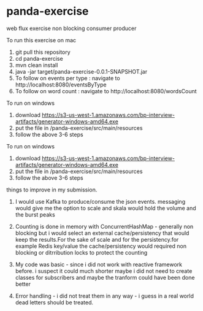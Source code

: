 # panda-exercise
web flux exercise non blocking consumer producer

To run this exercise on mac 

1. git pull this repository
2. cd panda-exercise
3. mvn clean install
4. java -jar target/panda-exercise-0.0.1-SNAPSHOT.jar
5. To follow on events per type : navigate to http://localhost:8080/eventsByType
6. To follow on word count      : navigate to http://localhost:8080/wordsCount


To run on windows 

1. download https://s3-us-west-1.amazonaws.com/bp-interview-artifacts/generator-windows-amd64.exe 
2. put the file in /panda-exercise/src/main/resources
3. follow the above 3-6 steps

To run on windows 

1. download https://s3-us-west-1.amazonaws.com/bp-interview-artifacts/generator-windows-amd64.exe 
2. put the file in /panda-exercise/src/main/resources
3. follow the above 3-6 steps


things to improve in my submission.
1. I would use Kafka to produce/consume the json events. 
messaging would give me the option to scale and skala would hold the volume and the burst peaks

2. Counting is done in memory with ConcurrentHashMap - generally non blocking but i would select an external cache/persistency that would keep the results.For the sake of scale and for the persistency.for example Redis key/value
the cache/persistency would required non blocking or ditrribution locks to protect the counting

3. My code was basic - since i did not work with reactive framework before. i suspect it could much shorter
maybe i did not need to create classes for subscribers and maybe the tranform could have been done better

4. Error handling - i did not treat them in any way - i guess in a real world dead letters should be treated.
